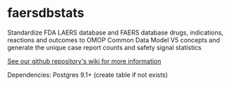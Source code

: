 # faersdbstats
Standardize FDA LAERS database and FAERS database drugs, indications, reactions and outcomes to OMOP Common Data Model V5 concepts
and generate the unique case report counts and safety signal statistics 

[See our github repository's wiki for more information](../../wiki)

Dependencies:
Postgres 9.1+ (create table if not exists)
